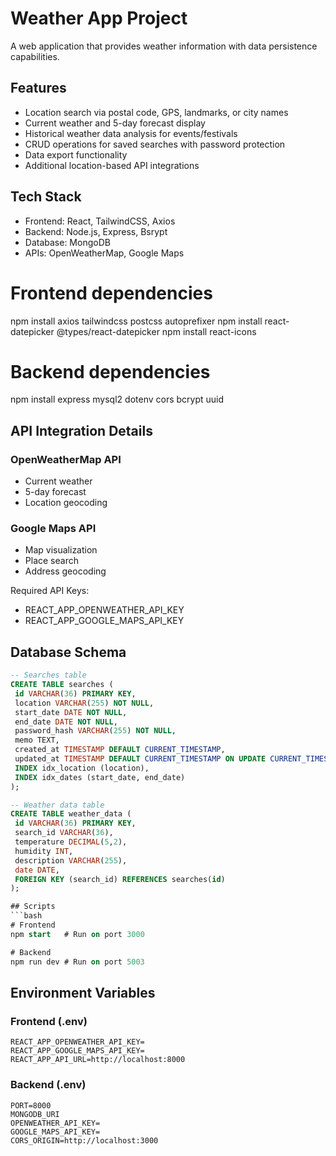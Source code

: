 # Weather App Project

A web application that provides weather information with data persistence capabilities.

## Features

- Location search via postal code, GPS, landmarks, or city names
- Current weather and 5-day forecast display
- Historical weather data analysis for events/festivals
- CRUD operations for saved searches with password protection
- Data export functionality
- Additional location-based API integrations

## Tech Stack

- Frontend: React, TailwindCSS, Axios
- Backend: Node.js, Express, Bsrypt
- Database: MongoDB
- APIs: OpenWeatherMap, Google Maps

# Frontend dependencies

npm install axios tailwindcss postcss autoprefixer
npm install react-datepicker @types/react-datepicker
npm install react-icons

# Backend dependencies

npm install express mysql2 dotenv cors bcrypt uuid

## API Integration Details

### OpenWeatherMap API

- Current weather
- 5-day forecast
- Location geocoding

### Google Maps API

- Map visualization
- Place search
- Address geocoding

Required API Keys:

- REACT_APP_OPENWEATHER_API_KEY
- REACT_APP_GOOGLE_MAPS_API_KEY

## Database Schema

````sql
-- Searches table
CREATE TABLE searches (
 id VARCHAR(36) PRIMARY KEY,
 location VARCHAR(255) NOT NULL,
 start_date DATE NOT NULL,
 end_date DATE NOT NULL,
 password_hash VARCHAR(255) NOT NULL,
 memo TEXT,
 created_at TIMESTAMP DEFAULT CURRENT_TIMESTAMP,
 updated_at TIMESTAMP DEFAULT CURRENT_TIMESTAMP ON UPDATE CURRENT_TIMESTAMP,
 INDEX idx_location (location),
 INDEX idx_dates (start_date, end_date)
);

-- Weather data table
CREATE TABLE weather_data (
 id VARCHAR(36) PRIMARY KEY,
 search_id VARCHAR(36),
 temperature DECIMAL(5,2),
 humidity INT,
 description VARCHAR(255),
 date DATE,
 FOREIGN KEY (search_id) REFERENCES searches(id)
);

## Scripts
```bash
# Frontend
npm start   # Run on port 3000

# Backend
npm run dev # Run on port 5003
````

## Environment Variables

### Frontend (.env)

```env
REACT_APP_OPENWEATHER_API_KEY=
REACT_APP_GOOGLE_MAPS_API_KEY=
REACT_APP_API_URL=http://localhost:8000
```

### Backend (.env)

```env
PORT=8000
MONGODB_URI
OPENWEATHER_API_KEY=
GOOGLE_MAPS_API_KEY=
CORS_ORIGIN=http://localhost:3000
```
